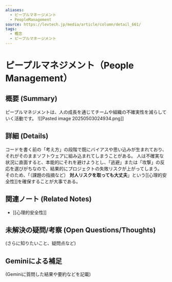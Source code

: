 ```yaml
---
aliases:
  - ピープルマネージメント
  - PeopleManagement
source: https://levtech.jp/media/article/column/detail_661/
tags:
  - 概念
  - ピープルマネージメント
---
```

# ピープルマネジメント（People Management）

## 概要 (Summary)
ピープルマネジメントは、人の成長を通じてチームや組織の不確実性を減らしていく活動です。
![[Pasted image 20250503024934.png]]

## 詳細 (Details)
コードを書く前の「考え方」の段階で既にバイアスや思い込みが生まれており、それがそのままソフトウェアに組み込まれてしまうことがある。
人は不確実な状況に直面すると、本能的にそれを避けようとし、「逃避」または「攻撃」の反応を選びがちなので、結果的にプロジェクトの失敗リスクが上がってしまう。
そのため、「（課題の指摘など） **対人リスクを取っても大丈夫**」という[[心理的安全性]]を確保することが大事である。

## 関連ノート (Related Notes)
- [[心理的安全性]]

## 未解決の疑問/考察 (Open Questions/Thoughts)
(さらに知りたいこと、疑問点など)

## Geminiによる補足
(Geminiに質問した結果や要約などを記載)